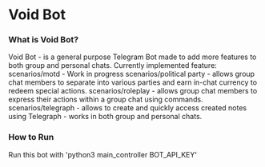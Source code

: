 # Void Bot

### What is Void Bot?
Void Bot - is a general purpose Telegram Bot made to add more features to both group and personal chats.
Currently implemented feature:
scenarios/motd - Work in progress
scenarios/political party - allows group chat members to separate into various parties and earn in-chat currency to redeem special actions.
scenarios/roleplay - allows group chat members to express their actions within a group chat using commands.
scenarios/telegraph - allows to create and quickly access created notes using Telegraph - works in both group and personal chats.


### How to Run
Run this bot with 'python3 main_controller BOT_API_KEY'
